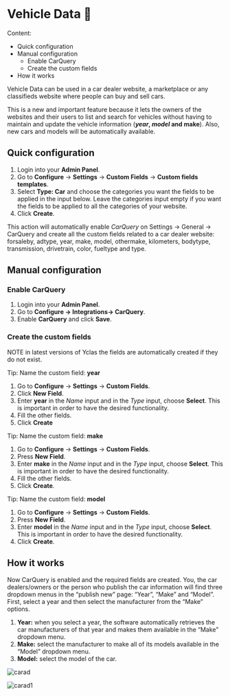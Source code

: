 # Vehicle Data 🚗 
Content:
-   Quick configuration
-   Manual configuration
    -   Enable CarQuery
    -  Create the custom fields
-   How it works


Vehicle Data can be used in a car dealer website, a marketplace or any classifieds website where people can buy and sell cars. 

This is a new and important feature because it lets the owners of the websites and their users to list and search for vehicles without having to maintain and update the vehicle information (**_year_,  _model_  and make**).  Also, new cars and models will be automatically available.

## Quick configuration

1.  Login into your **Admin Panel**.
2.  Go to  **Configure** -> **Settings** -> **Custom Fields**  ->  **Custom fields templates**.
3.  Select  **Type: Car**  and choose the categories you want the fields to be applied in the input below. Leave the categories input empty if you want the fields to be applied to all the categories of your website.
4.  Click  **Create**.

This action will automatically enable  _CarQuery_  on Settings -> General -> CarQuery and create all the custom fields related to a car dealer website: forsaleby, adtype, year, make, model, othermake, kilometers, bodytype, transmission, drivetrain, color, fueltype and type.

## Manual configuration

### Enable CarQuery

1.  Login into your **Admin Panel**.
2.  Go to  **Configure -> Integrations-> CarQuery**.
3.  Enable  **CarQuery**  and click  **Save**.


### Create the custom fields
NOTE in latest versions of Yclas the fields are automatically created if they do not exist.

Tip: Name the custom field: **year** 

1.  Go to  **Configure** -> **Settings** -> **Custom Fields**.
2.  Click  **New Field**.
3.  Enter  **year**  in the  _Name_  input and in the  _Type_  input, choose  **Select**. This is important in order to have the desired functionality.
4.  Fill the other fields.
5.  Click  **Create**


Tip: Name the custom field: **make**

1.  Go to  **Configure** -> **Settings** -> **Custom Fields**.
2.  Press  **New Field**.
3.  Enter  **make**  in the  _Name_  input and in the  _Type_  input, choose  **Select**. This is important in order to have the desired functionality.
4.  Fill the other fields.
5.  Click  **Create**.


Tip: Name the custom field: **model**

1.  Go to  **Configure** -> **Settings** -> **Custom Fields**.
2.  Press  **New Field**.
3.  Enter  **model**  in the  _Name_  input and in the  _Type_  input, choose  **Select**. This is important in order to have the desired functionality.
4.  Click  **Create**.


## How it works

Now CarQuery is enabled and the required fields are created. You, the car dealers/owners or the person who publish the car information will find three dropdown menus in the “publish new” page: “Year”, “Make” and “Model”. First, select a year and then select the manufacturer from the “Make” options.

1.  **Year:**  when you select a year, the software automatically retrieves the car manufacturers of that year and makes them available in the “Make” dropdown menu.
2.  **Make:**  select the manufacturer to make all of its models available in the “Model” dropdown menu.
3.  **Model:**  select the model of the car.

![carad](https://raw.githubusercontent.com/yclas/guides/master/images/carad.png)

![carad1](https://raw.githubusercontent.com/yclas/guides/master/images/carad1.png)
